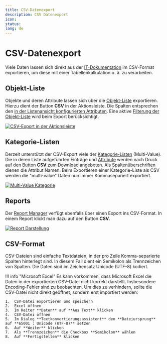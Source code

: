 ```yaml
---
title: CSV-Datenexport
description: CSV Datenexport
icon:
status:
lang: de
---
```


# CSV-Datenexport

Viele Daten lassen sich direkt aus der [IT-Dokumentation](../glossar.md) im CSV-Format exportieren, um diese mit einer Tabellenkalkulation o. ä. zu verarbeiten.

## Objekt-Liste

Objekte und deren Attribute lassen sich über die [Objekt-Liste](../grundlagen/objekt-liste/index.md) exportieren. Hierzu dient der Button **CSV** in der Aktionsleiste. Die Spalten entsprechen den [in der Listenansicht konfigurierten Attributen](../grundlagen/objekt-liste/listenansicht-konfigurieren.md). Eine aktive [Filterung der Objekt-Liste](../grundlagen/objekt-liste/navigieren-und-filtern.md) wird beim Export berücksichtigt.

[![CSV-Export in der Aktionsleiste](../assets/images/de/daten-konsolidieren/csv-datenexport/1-csv-de.png)](../assets/images/de/daten-konsolidieren/csv-datenexport/1-csv-de.png)

## Kategorie-Listen

Derzeit unterstützt der CSV-Export viele der [Kategorie-Listen](../glossar.md) (Multi-Value). Die in deren Liste aufgeführten Einträge und [Attribute](../glossar.md) werden nach Druck auf den Button **CSV** zum Download angeboten. Als Spaltenüberschriften dienen die Attribut Namen. Beim Exportieren einer Kategorie-Liste als CSV werden die "multi-value" Daten nun immer Kommasepariert exportiert.

[![Multi-Value Kategorie](../assets/images/de/daten-konsolidieren/csv-datenexport/2-csv-de.png)](../assets/images/de/daten-konsolidieren/csv-datenexport/2-csv-de.png)

## Reports

Der [Report Manager](../auswertungen/report-manager.md) verfügt ebenfalls über einen Export ins CSV-Format. In einem Report klickt man dazu auf den Button **CSV**.

[![Report Darstellung](../assets/images/de/daten-konsolidieren/csv-datenexport/3-csv-de.png)](../assets/images/de/daten-konsolidieren/csv-datenexport/3-csv-de.png)

## CSV-Format

CSV-Dateien sind einfache Textdateien, in der pro Zeile Komma-separierte Spalten hinterlegt sind. In diesem Fall dient ein Semikolon als Trennzeichen von Spalten. Die Daten sind im Zeichensatz Unicode (UTF-8) kodiert.

!!! info "Microsoft Excel"
    Es kann vorkommen, dass Microsoft Excel die Daten in der exportierten CSV-Datei nicht korrekt darstellt. Insbesondere Encoding-Fehler sind zu beobachten. Um dies zu verhindern, sollte die CSV-Datei nicht direkt geöffnet, sondern erst importiert werden:

    1.  CSV-Datei exportieren und speichern
    2.  Excel öffnen
    3.  Im Reiter **Daten** auf **Aus Text** klicken
    4.  CSV-Datei öffnen
    5.  Im Dialog **Textkonvertierungsassistent** den **Dateiursprung** auf **65001 : Unicode (UTF-8)** setzen
    6.  Auf **Weiter** klicken
    7.  Als **Trennzeichen** die Checkbox **Semikolon** wählen
    8.  Auf **Fertigstellen** klicken
